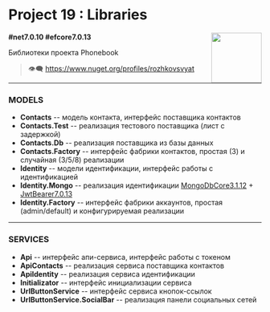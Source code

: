# Project 19 : Libraries

<img align="right" width="100" height="100" src="https://github.com/rozhkovsvyat/Tools.Wpf/assets/71471748/e06a3e12-64d0-4b9f-90a4-5fd61f8a9db9">

**#net7.0.10 #efcore7.0.13**

Библиотеки проекта Phonebook

> :eye_speech_bubble: https://www.nuget.org/profiles/rozhkovsvyat

---

### MODELS

* **Contacts** -- модель контакта, интерфейс поставщика контактов
* **Contacts.Test** -- реализация тестового поставщика (лист с задержкой)
* **Contacts.Db** -- реализация поставщика из базы данных
* **Contacts.Factory** -- интерфейс фабрики контактов, простая (3) и случайная (3/5/8) реализации
* **Identity** -- модели идентификации, интерфейс работы с идентификацией
* **Identity.Mongo** -- реализация идентификации [MongoDbCore3.1.12](https://www.nuget.org/packages/AspNetCore.Identity.MongoDbCore) + [JwtBearer7.0.13](https://www.nuget.org/packages/Microsoft.AspNetCore.Authentication.JwtBearer)
* **Identity.Factory** -- интерфейс фабрики аккаунтов, простая (admin/default) и конфигурируемая реализации

---

### SERVICES

* **Api** -- интерфейс апи-сервиса, интерфейс работы с токеном
* **ApiContacts** -- реализация сервиса поставщика контактов
* **ApiIdentity** -- реализация сервиса идентификации
* **Initializator** -- интерфейс инициализации сервиса
* **UrlButtonService** -- интерфейс сервиса кнопок-ссылок
* **UrlButtonService.SocialBar** -- реализация панели социальных сетей
